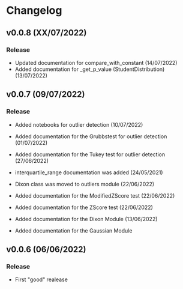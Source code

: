 # Changelog




## v0.0.8 (XX/07/2022)


### Release

- Updated documentation for compare_with_constant (14/07/2022)
- Added documentation for _get_p_value (StudentDistribution) (13/07/2022)




## v0.0.7 (09/07/2022)


### Release

- Added notebooks for outlier detection (10/07/2022)
- Added documentation for the Grubbstest for outlier detection (01/07/2022)
- Added documentation for the Tukey test for outlier detection (27/06/2022)
- interquartile_range documentation was added (24/05/2021)
- Dixon class was moved to outliers module (22/06/2022)
- Added documentation for the ModifiedZScore test (22/06/2022)
- Added documentation for the ZScore test (22/06/2022)
- Added documentation for the Dixon Module (13/06/2022)


- Added documentation for the Gaussian Module



## v0.0.6 (06/06/2022)


### Release

- First "good" realease
